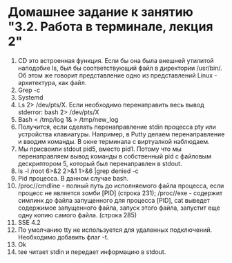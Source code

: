 # Домашнее задание к занятию "3.2. Работа в терминале, лекция 2"

1. CD это встроенная функция. Если бы она была внешней утилитой наподобие ls, был бы соответствующий файл в директории /usr/bin/. Об этом же говорит представление одно из представлений Linux - архитектура, как файл.
1. Grep -c
1. Systemd
1. Ls 2> /dev/pts/X. Если необходимо перенаправить весь вывод stderror: bash 2> /dev/pts/X
1. Bash < /tmp/log 1& > /tmp/new_log
1. Получится, если сделать перенаправление stdin процесса pty или устройства клавиатуры. Например, в Putty делаем перенаправление и вводим команды. В окне терминала с виртуалкой наблюдаем.
1. Мы присвоили stdout pid5, вместо pid1. Потому что мы перенаправляем вывод команды в собственный pid с файловым дескриптором 5, который был перенаправлен в stdout.
1. ls -l /root 6>&2 2>&1 1>&6 |grep denied -c
1. Pid процесса. В данном случае bash.
1. /proc/<PID>/cmdline - полный путь до исполняемого файла процесса, если процесс не является зомби [PID]  (строка 231); /proc/<PID>/exe - содержит симлинк до файла запущенного для процесса [PID], cat выведет содержимое запущенного файла, запуск этого файла,  запустит еще одну копию самого файла. (строка 285)
1. SSE 4.2
1. По умолчанию tty не используется для удаленных подключений. Необходимо добавить флаг -t.
1. Ok
1. tee читает stdin и передает информацию в stdout. 
